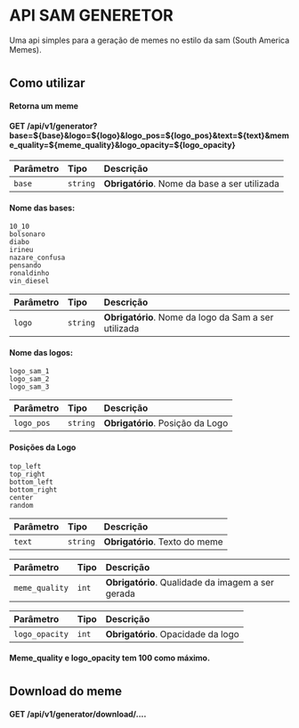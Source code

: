 
# API SAM GENERETOR

Uma api simples para a geração de memes no estilo da sam (South America Memes).

#

## Como utilizar

#### Retorna um meme

#### GET /api/v1/generator?base=${base}&logo=${logo}&logo_pos=${logo_pos}&text=${text}&meme_quality=${meme_quality}&logo_opacity=${logo_opacity}

| Parâmetro   | Tipo       | Descrição                                   |
| :---------- | :--------- | :------------------------------------------ |
| `base`      | `string` | **Obrigatório**. Nome da base a ser utilizada |

#### Nome das bases:
```
10_10
bolsonaro
diabo
irineu
nazare_confusa
pensando
ronaldinho
vin_diesel
```

| Parâmetro   | Tipo       | Descrição                                   |
| :---------- | :--------- | :------------------------------------------ |
| `logo`      | `string` | **Obrigatório**. Nome da logo da Sam a ser utilizada |

#### Nome das logos:
```
logo_sam_1
logo_sam_2
logo_sam_3
```

| Parâmetro   | Tipo       | Descrição                                   |
| :---------- | :--------- | :------------------------------------------ |
| `logo_pos`      | `string` | **Obrigatório**. Posição da Logo |

#### Posições da Logo
```
top_left
top_right
bottom_left
bottom_right
center
random
```

| Parâmetro   | Tipo       | Descrição                                   |
| :---------- | :--------- | :------------------------------------------ |
| `text`      | `string` | **Obrigatório**. Texto do meme |

| Parâmetro   | Tipo       | Descrição                                   |
| :---------- | :--------- | :------------------------------------------ |
| `meme_quality`      | `int` | **Obrigatório**. Qualidade da imagem a ser gerada |

| Parâmetro   | Tipo       | Descrição                                   |
| :---------- | :--------- | :------------------------------------------ |
| `logo_opacity`      | `int` | **Obrigatório**. Opacidade da logo |

#### Meme_quality e logo_opacity tem 100 como máximo.

#

## Download do meme

#### GET /api/v1/generator/download/....
